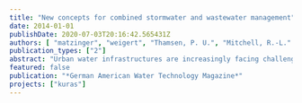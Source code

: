 ```yaml
---
title: "New concepts for combined stormwater and wastewater management"
date: 2014-01-01
publishDate: 2020-07-03T20:16:42.565431Z
authors: [ "matzinger", "weigert", "Thamsen, P. U.", "Mitchell, R.-L." ]
publication_types: ["2"]
abstract: "Urban water infrastructures are increasingly facing challenges resulting from climate change and demographic developments. Using Berlin as an example, the project KURAS, which is supported by the Federal German Ministry for Education and Research, aims at demonstrating how the future waste water disposal, water quality, urban climate and quality of life in the city can be improved through intelligently coupled storm water and waste water management. The project consists of a network of partners from research and industry as well as Berlin decision makers (eight research institutions, four industrial partners, two public authorities and one public utility, responsible for drinking water supply and wastewater disposal)."
featured: false
publication: "*German American Water Technology Magazine*"
projects: ["kuras"]
---
```


